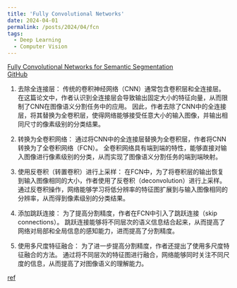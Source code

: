 ```yaml
---
title: 'Fully Convolutional Networks'
date: 2024-04-01
permalink: /posts/2024/04/fcn
tags:
  - Deep Learning
  - Computer Vision
---
```




[Fully Convolutional Networks for Semantic Segmentation](https://arxiv.org/abs/1411.4038)  
[GitHub](https://github.com/shelhamer/fcn.berkeleyvision.org) 
1. 去除全连接层：
传统的卷积神经网络（CNN）通常包含卷积层和全连接层。在这篇论文中，作者认识到全连接层会导致输出固定大小的特征向量，从而限制了CNN在图像语义分割任务中的应用。
因此，作者去除了CNN中的全连接层，将其替换为全卷积层，使得网络能够接受任意大小的输入图像，并输出相同尺寸的像素级别的分类结果。

2. 转换为全卷积网络：
通过将CNN中的全连接层替换为全卷积层，作者将CNN转换为了全卷积网络（FCN）。
全卷积网络具有端到端的特性，能够直接对输入图像进行像素级别的分类，从而实现了图像语义分割任务的端到端映射。

3. 使用反卷积（转置卷积）进行上采样：
在FCN中，为了将卷积层的输出恢复到输入图像相同的大小，作者使用了反卷积（deconvolution）进行上采样。
通过反卷积操作，网络能够学习将低分辨率的特征图扩展到与输入图像相同的分辨率，从而得到像素级别的分类结果。

4. 添加跳跃连接：
为了提高分割精度，作者在FCN中引入了跳跃连接（skip connections）。
跳跃连接能够将不同层次的语义信息结合起来，从而提高了网络对局部和全局信息的感知能力，进而提高了分割精度。

5. 使用多尺度特征融合：
为了进一步提高分割精度，作者还提出了使用多尺度特征融合的方法。
通过将不同层次的特征图进行融合，网络能够同时关注不同尺度的信息，从而提高了对图像语义的理解能力。 


[ref](https://mp.weixin.qq.com/s/UbGYZFsJsgBZgtH0-9gL7Q)  